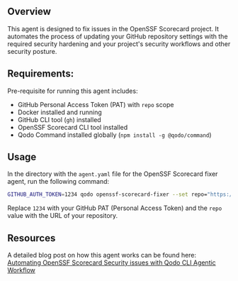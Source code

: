 ## Overview

This agent is designed to fix issues in the OpenSSF Scorecard project. It automates the process of updating your GitHub repository settings with the required security hardening and your project's security workflows and other security posture.

## Requirements:

Pre-requisite for running this agent includes:

- GitHub Personal Access Token (PAT) with `repo` scope
- Docker installed and running
- GitHub CLI tool (`gh`) installed
- OpenSSF Scorecard CLI tool installed
- Qodo Command installed globally (`npm install -g @qodo/command`)

## Usage

In the directory with the `agent.yaml` file for the OpenSSF Scorecard fixer agent, run the following command:

```bash
GITHUB_AUTH_TOKEN=1234 qodo openssf-scorecard-fixer --set repo="https://github.com/lirantal/hello-world-js"
```

Replace `1234` with your GitHub PAT (Personal Access Token) and the `repo` value with the URL of your repository.


## Resources

A detailed blog post on how this agent works can be found here: [Automating OpenSSF Scorecard Security issues with Qodo CLI Agentic Workflow](https://lirantal.com/blog/automating-openssf-scorecard-security-issues-with-qodo-cli-agentic-workflow)

